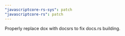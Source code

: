 ```yaml
---
"javascriptcore-rs-sys": patch
"javascriptcore-rs": patch
---
```


Properly replace dox with docsrs to fix docs.rs building.